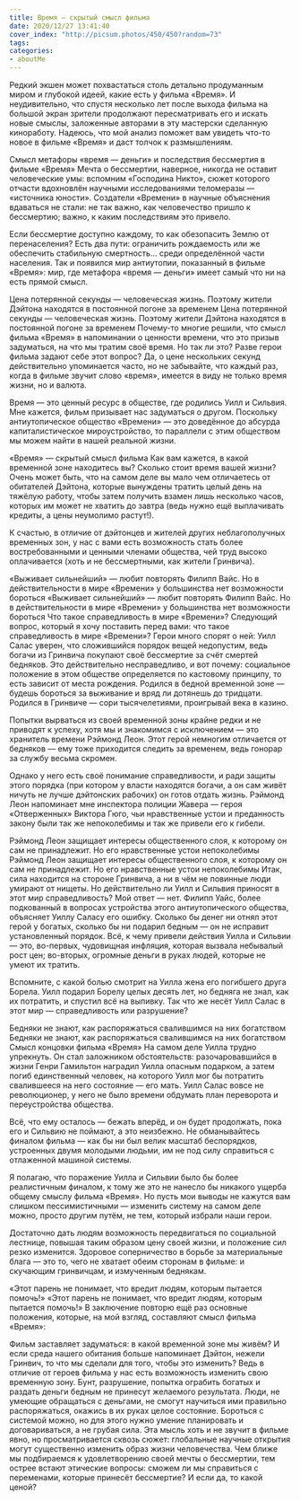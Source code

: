 ```yaml
---
title: Время — скрытый смысл фильма
date: 2020/12/27 13:41:40
cover_index: "http://picsum.photos/450/450?random=73"
tags:
categories:
- aboutMe
---
```


Редкий экшен может похвастаться столь детально продуманным миром и глубокой идеей, какие есть у фильма «Время». И неудивительно, что спустя несколько лет после выхода фильма на большой экран зрители продолжают пересматривать его и искать новые смыслы, заложенные авторами в эту мастерски сделанную киноработу. Надеюсь, что мой анализ поможет вам увидеть что-то новое в фильме «Время» и даст толчок к размышлениям.



Смысл метафоры «время — деньги» и последствия бессмертия в фильме «Время»
Мечта о бессмертии, наверное, никогда не оставит человеческие умы: вспомним «Господина Никто», сюжет которого отчасти вдохновлён научными исследованиями теломеразы — «источника юности». Создатели «Времени» в научные объяснения вдаваться не стали: не так важно, как человечество пришло к бессмертию; важно, к каким последствиям это привело.

Если бессмертие доступно каждому, то как обезопасить Землю от перенаселения? Есть два пути: ограничить рождаемость или же обеспечить стабильную смертность… среди определённой части населения. Так и появился мир антиутопии, показанный в фильме «Время»: мир, где метафора «время — деньги» имеет самый что ни на есть прямой смысл.

Цена потерянной секунды — человеческая жизнь. Поэтому жители Дэйтона находятся в постоянной погоне за временем
Цена потерянной секунды — человеческая жизнь. Поэтому жители Дэйтона находятся в постоянной погоне за временем
Почему-то многие решили, что смысл фильма «Время» в напоминании о ценности времени, что это призыв задуматься, на что мы тратим своё время. Но так ли это? Разве герои фильма задают себе этот вопрос? Да, о цене нескольких секунд действительно упоминается часто, но не забывайте, что каждый раз, когда в фильме звучит слово «время», имеется в виду не только время жизни, но и валюта.

Время — это ценный ресурс в обществе, где родились Уилл и Сильвия. Мне кажется, фильм призывает нас задуматься о другом. Поскольку антиутопическое общество «Времени» — это доведённое до абсурда капиталистическое мироустройство, то параллели с этим обществом мы можем найти в нашей реальной жизни.

«Время» — скрытый смысл фильма
Как вам кажется, в какой временной зоне находитесь вы? Сколько стоит время вашей жизни? Очень может быть, что на самом деле вы мало чем отличаетесь от обитателей Дэйтона, которые вынуждены тратить целый день на тяжёлую работу, чтобы затем получить взамен лишь несколько часов, которых им может не хватить до завтра (ведь нужно ещё выплачивать кредиты, а цены неумолимо растут!).

К счастью, в отличие от дэйтонцев и жителей других неблагополучных временных зон, у нас с вами есть возможность стать более востребованными и ценными членами общества, чей труд высоко оплачивается (хоть и не бессмертными, как жители Гринвича).

«Выживает сильнейший» — любит повторять Филипп Вайс. Но в действительности в мире «Времени» у большинства нет возможности бороться
«Выживает сильнейший» — любит повторять Филипп Вайс. Но в действительности в мире «Времени» у большинства нет возможности бороться
Что такое справедливость в мире «Времени»?
Следующий вопрос, который я хочу поставить перед вами: что такое справедливость в мире «Времени»? Герои много спорят о ней: Уилл Салас уверен, что сложившийся порядок вещей недопустим, ведь богачи из Гринвича покупают своё бессмертие за счёт смертей бедняков. Это действительно несправедливо, и вот почему: социальное положение в этом обществе определяется по кастовому принципу, то есть зависит от места рождения. Родился в бедной временной зоне — будешь бороться за выживание и вряд ли дотянешь до тридцати. Родился в Гринвиче — сори тысячелетиями, проигрывай века в казино.

Попытки вырваться из своей временной зоны крайне редки и не приводят к успеху, хотя мы и знакомимся с исключением — это хранитель времени Рэймонд Леон. Этот герой немногим отличается от бедняков — ему тоже приходится следить за временем, ведь гонорар за службу весьма скромен.

Однако у него есть своё понимание справедливости, и ради защиты этого порядка (при котором у власти находятся богачи, а он сам живёт ничуть не лучше дэйтонских рабочих) он готов отдать жизнь. Рэймонд Леон напоминает мне инспектора полиции Жавера — героя «Отверженных» Виктора Гюго, чьи нравственные устои и преданность закону были так же непоколебимы и так же привели его к гибели.

Рэймонд Леон защищает интересы общественного слоя, к которому он сам не принадлежит. Но его нравственные устои непоколебимы
Рэймонд Леон защищает интересы общественного слоя, к которому он сам не принадлежит. Но его нравственные устои непоколебимы
Итак, сила находится на стороне Гринвича, а ни в чём не повинные люди умирают от нищеты. Но действительно ли Уилл и Сильвия приносят в этот мир справедливость? Мой ответ — нет. Филипп Уайс, более подкованный в вопросах устройства этого антиутопического общества, объясняет Уиллу Саласу его ошибку. Сколько бы денег ни отнял этот герой у богатых, сколько бы ни подарил бедным — он не исправит установленный порядок. Всё, к чему привели действия Уилла и Сильвии — это, во-первых, чудовищная инфляция, которая вызвала небывалый рост цен; во-вторых, огромные деньги в руках людей, которые не умеют их тратить.

Вспомните, с какой болью смотрит на Уилла жена его погибшего друга Борела. Уилл подарил Борелу целых десять лет, но бедняга не знал, как их потратить, и спустил всё на выпивку.  Так что же несёт Уилл Салас в этот мир — справедливость или разрушение?

Бедняки не знают, как распоряжаться свалившимся на них богатством
Бедняки не знают, как распоряжаться свалившимся на них богатством
Смысл концовки фильма «Время»
На самом деле Уилла трудно упрекнуть. Он стал заложником обстоятельств: разочаровавшийся в жизни Генри Гамильтон наградил Уилла опасным подарком, а затем погиб единственный человек, на которого Уилл мог бы потратить свалившееся на него состояние — его мать. Уилл Салас вовсе не революционер, у него не было времени обдумать план переворота и переустройства общества.

Всё, что ему осталось — бежать вперёд, и он будет продолжать, пока его и Сильвию не поймают, а это неизбежно. Не обманывайтесь финалом фильма — как бы ни был велик масштаб беспорядков, устроенных двумя молодыми людьми, им не под силу справиться с отлаженной машиной системы.

Я полагаю, что поражение Уилла и Сильвии было бы более реалистичным финалом, к тому же это не нанесло бы никакого ущерба общему смыслу фильма «Время». Но пусть мои выводы не кажутся вам слишком пессимистичными — изменить систему на самом деле можно, просто другим путём, не тем, который избрали наши герои.

Достаточно дать людям возможность передвигаться по социальной лестнице, повышая таким образом цену своей жизни, и положение сил резко изменится. Здоровое соперничество в борьбе за материальные блага — это то, чего не хватает обеим сторонам в фильме: и скучающим гринвичцам, и измученным беднякам.

«Этот парень не понимает, что вредит людям, которым пытается помочь!»
«Этот парень не понимает, что вредит людям, которым пытается помочь!»
В заключение повторю ещё раз основные положения, которые, на мой взгляд, составляют смысл фильма «Время»:

Фильм заставляет задуматься: в какой временной зоне мы живём? И если среда нашего обитания больше напоминает Дэйтон, нежели Гринвич, то что мы сделали для того, чтобы это изменить? Ведь в отличие от героев фильма у нас есть возможность изменить свою временную зону.
Бунт, разрушение, попытка ограбить богатых и раздать деньги бедным не принесут желаемого результата. Люди, не умеющие обращаться с деньгами, не смогут научиться ими правильно распоряжаться, окажись в их руках целое состояние. Бороться с системой можно, но для этого нужно умение планировать и договариваться, а не грубая сила.
Эта мысль хоть и не звучит в фильме явно, но просматривается сквозь сюжет: глобальные научные открытия могут существенно изменить образ жизни человечества. Чем ближе мы подбираемся к удовлетворению своей мечты о бессмертии, тем острее встают этические вопросы: сможем ли мы справиться с переменами, которые принесёт бессмертие? И если да, то какой ценой?
